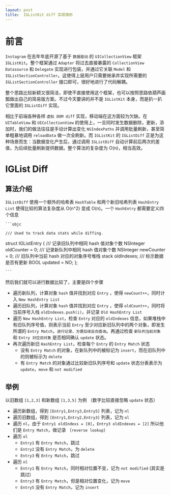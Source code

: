 ```yaml
---
layout: post
title:  IGListKit diff 实现简析
---
```


# 前言

`Instagram` 在去年年底开源了基于 `数据驱动` 的 `UICollectionView` 框架 `IGListKit`。整个框架通过 `Adapter` 将过去直接暴露的 `CollectionView` `Datasource` 和 `Delegate` 实现进行包装，并通过它关联 `Model` 和 `IGListSectionController`。这使得上层用户只需要继承并实现所需要的 `IGListSectionController` 接口即可，很好地进行了代码解耦。

整个思路比较新颖又很简洁，即使不直接使用这个框架，也可以按照思路依葫芦画瓢做出自己的简易版方案。不过今天要讲的并不是 `IGListKit` 本身，而是扒一扒它里面的 `IGListDiff` 实现。


相比于前端各种各样 `虚拟 DOM diff` 实现，移动端在这方面较为欠缺。在 `UITableView` 和 `UICollectionView` 的使用上，一旦同时发生数据删除，更新，添加时，我们的做法往往是手动计算出变化 `NSIndexPaths` 并调用批量刷新，甚至简单粗暴地调用 `reloadData` 做一次全刷新。而 `IGListKit` 的 `IGListDiff` 正是为这种场景而生：当数据变化产生后，通过调用 `IGListDiff` 自动计算前后两次的差值，为后续批量刷新提供数据。整个算法的复杂度为 O(n)，相当高效。


# IGList Diff


## 算法介绍

`IGListDiff` 使用一个额外的哈希表 `HashTable` 和两个新旧哈希列表 `HashEntry List` 使得比较的算法复杂度从 O(n^2) 变成 O(n)。一个 `HashEntry` 都需要定义四个信息
	
	```objc
	
	/// Used to track data stats while diffing.
struct IGListEntry {
    /// 记录旧队列中相同 hash 值对象个数
    NSInteger oldCounter = 0;
    /// 记录新队列中相同 hash 值对象个数
    NSInteger newCounter = 0;
    /// 旧队列中当前 hash 对应的对象序号堆栈
    stack<NSInteger> oldIndexes;
    /// 标示数据是否有更新
    BOOL updated = NO;
};
	
	```

然后我们就可以进行数据比较了，主要是四个步骤	

* 遍历新队列，计算对象 `hash` 值并找到对应 `Entry` ，使得 `newCount++`，同时计入 `New HashEntry List`
* 遍历旧队列，计算对象 `hash` 值并找到对应 `Entry` ，使得 `oldCount++`，同时将当前序号入栈 `oldIndexes.push(i)`，并记录 `Old HashEntry List`
* 遍历 `New HashEntry List`，检查 `Entry` 对应的 `oldIndexes` 信息，如果堆栈中有旧队列序号值，则表示当前 `Entry` 至少对应新旧队列中的两个对象，即发生所谓的 `Entry Match`，`进行记录，方便后续反向查询`。再通过检查 `新队列当前对象` 和 `Entry 对应旧对象` 是否相同确认 `update` 状态。
* 再次遍历新旧 `HashEntry List`，检查每个 `Entry` 的 `Entry Match` 状态 
	* 没有 `Entry Match` 的对象，在新队列中的被标记为 `insert`，而在旧队列中的则被标示为 `delete`
	* 有 `Entry Match` 的对象通过比较新旧队列序号和 `update` 状态分表表示为 `update`，`move` 和 `not modified`


## 举例

以旧数组 `[1,2,3]` 和新数组 `[1,3,5]` 为例 （数字比较直接忽略 `update` 状态）

* 遍历新数组，得到 `[Entry1,Entry3,Entry5]` 列表，记为 `nl`
* 遍历旧数组，得到 `[Entry1,Entry2,Entry3]` 列表，记为 `ol`
* 遍历 `nl`，由于 `Entry1 oldIndexs = [0]`，`Entry3 oldIndexes = [2]` 所以他们是 `Entry Match`，做记录 （`reverse lookup`）
* 遍历 `ol` 
	* `Entry1` 有 `Entry Match`，跳过
	* `Entry2` 没有 `Entry Match`，为 `delete`
	* `Entry3` 有 `Entry Match`，跳过
* 遍历 `nl`
	* `Entry1` 有 `Entry Match`，同时相对位置不变，记为 `not modified` (其实是跳过)
	* `Entry3` 有 `Entry Match`，但是相对位置变化，记为 `move`
	* `Entry5` 没有 `Entry Match`，记为 `insert`	